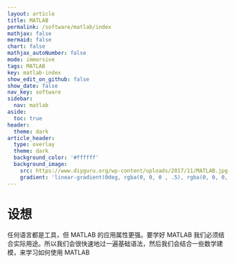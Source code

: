 ```yaml
---
layout: article
title: MATLAB
permalink: /software/matlab/index
mathjax: false
mermaid: false
chart: false
mathjax_autoNumber: false
mode: immersive
tags: MATLAB
key: matlab-index
show_edit_on_github: false
show_date: false
nav_key: software
sidebar:
  nav: matlab
aside:
  toc: true
header:
  theme: dark
article_header:
  type: overlay
  theme: dark
  background_color: '#ffffff'
  background_image:
    src: https://www.diyguru.org/wp-content/uploads/2017/11/MATLAB.jpg
    gradient: 'linear-gradient(0deg, rgba(0, 0, 0 , .5), rgba(0, 0, 0, .5))'
---
```


<!--more-->

# 设想

任何语言都是工具，但 MATLAB 的应用属性更强。要学好 MATLAB 我们必须结合实际用途。所以我们会很快速地过一遍基础语法，然后我们会结合一些数学建模，来学习如何使用 MATLAB
